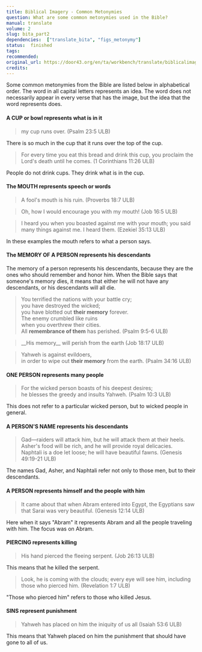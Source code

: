 ```yaml
---
title: Biblical Imagery - Common Metonymies
question: What are some common metonymies used in the Bible?
manual: translate
volume: 2
slug: bita_part2
dependencies:  ["translate_bita", "figs_metonymy"]
status:  finished
tags: 
recommended: 
original_url: https://door43.org/en/ta/workbench/translate/biblicalimageryta_part2
credits: 
---
```


Some common metonymies from the Bible are listed below in alphabetical order. The word in all capital letters represents an idea. The word does not necessarily appear in every verse that has the image, but the idea that the word represents does.

#### A CUP or bowl represents what is in it 

> my cup runs over.  (Psalm 23:5 ULB)

There is so much in the cup that it runs over the top of the cup.

> For every time you eat this bread and drink this cup, you proclaim the Lord's death until he comes.  (1 Corinthians 11:26 ULB)


People do not drink cups. They drink what is in the cup.

#### The MOUTH represents speech or words

>A fool's mouth is his ruin.  (Proverbs 18:7 ULB)

<blockquote>Oh, how I would encourage you with my mouth!  (Job 16:5 ULB) </blockquote>

>I heard you when you boasted against me with your mouth; you said many things against me. I heard them. (Ezekiel 35:13 ULB)


In these examples the mouth refers to what a person says.

#### The MEMORY OF A PERSON represents his descendants

The memory of a person represents his descendants, because they are the ones who should remember and honor him. When the Bible says that someone's memory dies, it means that either he will not have any descendants, or his descendants will all die.

>You terrified the nations with your battle cry;  
>you have destroyed the wicked;  
>you have blotted out __their memory__ forever.  
>The enemy crumbled like ruins  
>when you overthrew their cities.  
>All __remembrance of them__ has perished. (Psalm 9:5-6 ULB)

<blockquote> __His memory__ will perish from the earth (Job 18:17 ULB) </blockquote>

>Yahweh is against evildoers,  
>in order to wipe out __their memory__ from the earth. (Psalm 34:16 ULB)


#### ONE PERSON represents many people 

>For the wicked person boasts of his deepest desires;  
>he blesses the greedy and insults Yahweh. (Psalm 10:3 ULB)

This does not refer to a particular wicked person, but to wicked people in general.

#### A PERSON'S NAME represents his descendants 

>Gad—raiders will attack him, but he will attack them at their heels.  
>Asher's food will be rich, and he will provide royal delicacies.  
>Naphtali is a doe let loose; he will have beautiful fawns. (Genesis 49:19-21 ULB)


The names Gad, Asher, and Naphtali refer not only to those men, but to their descendants.

#### A PERSON represents himself and the people with him 

>It came about that when Abram entered into Egypt, the Egyptians saw that Sarai was very beautiful. (Genesis 12:14 ULB)

Here when it says "Abram" it represents Abram and all the people traveling with him. The focus was on Abram.   

#### PIERCING represents killing 

> His hand pierced the fleeing serpent. (Job 26:13 ULB)

This means that he killed the serpent.

> Look, he is coming with the clouds; every eye will see him, including those who pierced him. (Revelation 1:7 ULB)

"Those who pierced him" refers to those who killed Jesus.

#### SINS represent punishment 

>Yahweh has placed on him the iniquity of us all   (Isaiah 53:6 ULB) 

This means that Yahweh placed on him the punishment that should have gone to all of us.
